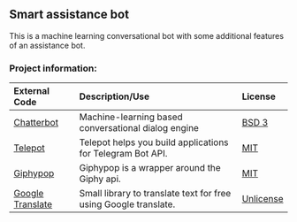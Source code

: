 ## Smart assistance bot
This is a machine learning conversational bot with some additional features of an assistance bot.
<br>

### Project information:
| External Code| Description/Use | License|
| :------------| :------------------| :----------|
| [Chatterbot](https://github.com/gunthercox/ChatterBot)|Machine-learning based conversational dialog engine|[BSD 3](https://github.com/gunthercox/ChatterBot/blob/master/license.md)|
|[Telepot](https://github.com/nickoala/telepot)| Telepot helps you build applications for Telegram Bot API.|[MIT](https://github.com/nickoala/telepot/blob/master/LICENSE.md)|
|[Giphypop](https://github.com/shaunduncan/giphypop)| Giphypop is a wrapper around the Giphy api.|[MIT](https://github.com/shaunduncan/giphypop/blob/master/LICENSE)|
|[Google Translate](https://github.com/MrS0m30n3/google-translate)| Small library to translate text for free using Google translate. |[Unlicense](https://github.com/MrS0m30n3/google-translate/blob/master/LICENSE)|







